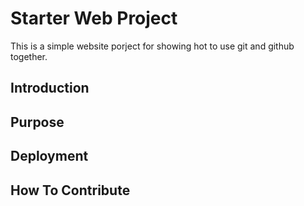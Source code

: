 # Starter Web Project
This is a simple website porject for showing hot to use git and github together.

## Introduction

## Purpose

## Deployment

## How To Contribute